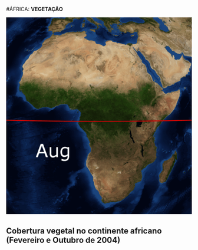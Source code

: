 #ÁFRICA: **VEGETAÇÃO**

![Mapa África](media/img/africa-maps/africa-vegetation.gif)

## Cobertura vegetal no continente africano (Fevereiro e Outubro de 2004)

